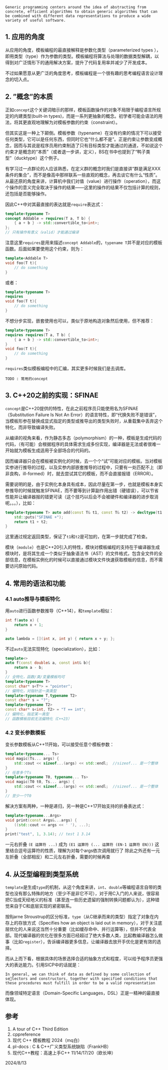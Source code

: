 	Generic programming centers around the idea of abstracting from concrete, efficient algorithms to obtain generic algorithms that can be combined with different data representations to produce a wide variety of useful software.

## 1. 应用的角度

从应用的角度，模板编程的最直接解释是参数化类型（parameterized types ），即用类型（type）作为参数的类型。模板编程将算法与处理的数据类型解耦，以得到对广泛情形下的通用解决方案，提升了代码复用率并减少了开发成本。

不过如果愿意从更广泛的角度思考，模板编程是一个很有趣的思考编程语言设计理念的切入点。

## 2.  ”概念”的本质

正如`concept`这个关键词暗示的那样，模板函数操作的对象不局限于编程语言所规定的内建类型(built-in types)，而是一系列更抽象的概念。初学者可能会语法的用法，将其更直观地理解为对模板参数的约束（constraint）。

但其实这是一种上下颠倒。模板参数（typename）在没有约束的情况下可以接受任何类型，它可以是任何东西，但同时它也“什么都不是”。正是约束让参数变成概念，因而与其说是程序员用约束制造了只有目标类型才能通过的通道，不如说这个约束才是概念的“本质”（或者退一步讲，定义），BS在书中也提到了“鸭子类型”（ducktype）这个例子。

有学习过一点群论的人应该熟悉，在定义群的概念时我们是直接讲“群是满足XXX条件的集合”，而不是像高中那样联系一些直观的概念，再去谈它有什么“性质”。从最还原的角度来讲，计算机中我们对值（value）进行操作（operation），而这个操作的意义完全取决于操作的结果——这里的操作的结果不仅包括计算的规则，还包括是否能够操作。

因此C++中对其最直接的表达就是`require`表达式：

```C++
template<typename T>
concept Addable = requires(T a, T b) { 
	{ a + b } -> std::convertible_to<int>; 
};
// 只有操作有意义（valid）才能通过编译
```

注意这里`requires`是用来描述`concept Addable`的，`typename T`并不是对应的模板函数。后面如果要使用这个约束，则为：

```C++
template<Addable T>
void foo(T t){
    // do something
}
```

或者：

```C++
template<typename T>
requires 
void foo(T t){
    // do something
}
```

不想分步实现，嵌套使用也可以，类似于原地构造对象然后使用，但不推荐：

```C++
template<typename T>
requires requires(T a, T b) { 
	{ a + b } -> std::convertible_to<int>; 
}
void foo(T t){
    // do something
}
```

`requires`类似模板编程中的汇编，其实更多时候我们是去调库。

	TODO : 常用的concept

## 3. C++20之前的实现：SFINAE

`concept`是C++20提供的特性，在此之前程序员只能使用名为SFINAE（Substitution Failure Is Not An Error）的语言特性，即“代换失败不是错误”，当模板形参在替换成显式指定的类型或推导出的类型失败时，从重载集中丢弃这个特化，而非导致编译失败。

从编译的视角来看，作为静态多态（polymorphism）的一种，模板是生成代码的代码，（有可能）会根据程序的具体需求生成多份实现，编译器是无法或者很难一开始就为模板生成适用于全部场合的代码的。

因而编译器只会在模板被实例化的时候，去一个个“试”可能对应的模板。当对模板实参进行推导的过程，以及实参内部嵌套推导的过程中，只要有一处匹配不上（即非良构，ill-formed）时，就去尝试其它的模板，而不会直接报错（ERROR）。

需要说明的是，由于实例化本身具有成本，因此尽量在第一步，也就是模板本身实参推导的时候就触发SFINAE，而不要等到计算副作用出错（硬错误），可以节省性能并让编译器报的错更可读（这个技巧以后会不会被硬件和编译器的进步取消呢。。。），比如：

```C++
template<typename T> auto add(const T& t1, const T& t2) -> decltype(t1 + t2){ 
	std::puts("SFINAE +");
	return t1 + t2;
}
```

这里通过规定返回类型，保证了`t1`和`t2`是可加的，在第一步就完成了检查。

模块（`module`）也是C++20引入的特性，模块对模板编程的支持在于编译器生成模块时，是将其生成一个类似于抽象语法书（AST）的文件格式，包含全文件的全部信息，在模板实例化的时候可以直接通过模块文件快速获取模板的信息，而不需要访问原始代码。

## 4. 常用的语法和功能

### 4.1 auto推导与模板特化

用`auto`进行函数参数推导（C++14），和`template`相似：

```C++
int f(auto x) { 
	return x + 1; 
}

auto lambda = [](int x, int y) { return x + y; };
```

不过`auto`无法实现特化（specialization），比如：

```C++
template<>
auto f(const double& a, const int& b){
    return a - b;
}
// 全特化，函数/类/变量模板均可
template<typename T>
const char* s<T*> = "pointer"; 
// 偏特化，对指针这一类类型
template<typename T,typename T2>
const char* s = "?";
template<typename T2> 
const char* s<int, T2> = "T == int";
// 偏特化，指定某一类型
// 函数模板目前无法偏特化（C++23）
```

### 4.2 变长参数模板

变长参数模板从C++11开始，可以接受任意个模板参数：

```C++
template<typename... Ts>  
void magic(Ts... args) {  
    std::cout << sizeof...(args) << std::endl;  //sizeof... 是一个整体
}
// 任意多个Ts
template<typename T0, typename... Ts>  
void magic(T0 t0, Ts... args) {  
    std::cout << sizeof...(args) << std::endl;  //sizeof... 是一个整体
}
// 至少一个T0
```

解决方案有两种，一种是递归，另一种是C++17开始支持的折叠表达式：

```C++
template<typename...Args>
void print(const Args&...args) {
    ((std::cout << args << ' '), ...);
}
print("test", 1, 3.14); // test 1 3.14
```

一元右折叠 `(E 运算符 ...)` 成为 `(E1 运算符 (... 运算符 (EN-1 运算符 EN)))`
这里结合逗号运算符的性质，理解为对每个args依次调用就行了
除此之外还有一元左折叠（全部相反）和二元左右折叠，需要的时候再查

## 4. 从泛型编程到类型系统

`template`是生成`type`的机制，从这个角度来讲，`int`、`double`等编程语言自带的类型也没有那么特殊的地方（至少不是非它不可），对于用C入门的人来说，很容易把C当成天经地义的标准（甚至连一些历史遗留的强制转换问题都认为），这种错觉来自于C和底层实现的紧密联系。

按Bjarne Stroustrup的区分标准，`type`（从C继承而来的类型）指定了对象在内存上的存放方式（Specifies how an object is laid out in memory），对于关注底层优化的人来说这当然十分重要（比如缓存命中、并行运算等），但并不代表全部。现代编译器的优化在很多方面已经超过了绝大多数人类，比起教编译器怎么做事（比如`register`），告诉编译器更多信息，让编译器去放开手优化是更有效的选择。

而从上而下看，根据具体的场景选择合适的抽象方式和程度，可以给予程序员更强大的表达能力。引用SICP中的话就是：

	In general, we can think of data as defined by some collection of selectors and constructors, together with specified conditions that these procedures must fulfill in order to be a valid representation

而像领域特定语言（Domain-Specific Languages，DSL）正是一精神的最直接体现。

## 参考

1. A tour of C++ Third Edition
2. cppreference
3. 现代 C++ 模板教程 2024（mq白）
4. pl-docs : C & C++广义类型系统缺陷（FrankHB）
5. 现代C++教程：高速上手C++ 11/14/17/20（欧长坤）

2024/8/13